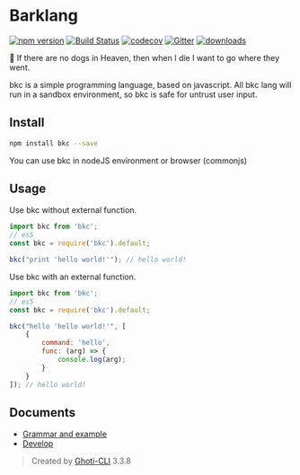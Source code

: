 # Barklang

[![npm version](https://badge.fury.io/js/bkc.svg)](https://www.npmjs.com/package/bkc)
[![Build Status](https://travis-ci.org/WMXPY/Barklang.svg?branch=master)](https://travis-ci.org/WMXPY/Barklang)
[![codecov](https://codecov.io/gh/WMXPY/Barklang/branch/master/graph/badge.svg)](https://codecov.io/gh/WMXPY/Barklang)
[![Gitter](https://badges.gitter.im/WMXPY/Barklang.svg)](https://gitter.im/Barklang?utm_source=badge&utm_medium=badge&utm_campaign=pr-badge)
[![downloads](https://img.shields.io/npm/dm/bkc.svg)](https://www.npmjs.com/package/bkc)

:dog: If there are no dogs in Heaven, then when I die I want to go where they went.

bkc is a simple programming language, based on javascript. All bkc lang will run in a sandbox environment, so bkc is safe for untrust user input.

## Install

```bash
npm install bkc --save
```

You can use bkc in nodeJS environment or browser (commonjs)

## Usage

Use bkc without external function.

```js
import bkc from 'bkc';
// es5
const bkc = require('bkc').default;

bkc("print 'hello world!'"); // hello world!
```

Use bkc with an external function.

```js
import bkc from 'bkc';
// es5
const bkc = require('bkc').default;

bkc("hello 'hello world!'", [
    {
        command: 'hello',
        func: (arg) => {
            console.log(arg);
        }
    }
]); // hello world!
```

## Documents

-   [Grammar and example](https://github.com/WMXPY/bkc/blob/master/doc/bkc.md)
-   [Develop](https://github.com/WMXPY/bkc/blob/master/doc/develop.md)

> Created by [Ghoti-CLI](https://github.com/WMXPY/Ghoti-CLI/) 3.3.8

